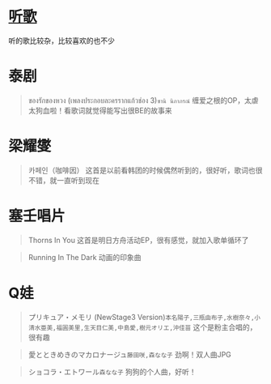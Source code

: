 # [听歌](https://github.com/noteMay/blog/issues/18)

听的歌比较杂，比较喜欢的也不少

# 泰剧

> ของรักของหวง (เพลงประกอบละครรากแก้วช่อง 3)`ซานิ นิภาภรณ์`
缠爱之根的OP，太虐太狗血啦！看歌词就觉得能写出很BE的故事来

# 梁耀燮

> 카페인（咖啡因）
这首是以前看韩团的时候偶然听到的，很好听，歌词也很不错，就一直听到现在

# 塞壬唱片

> Thorns In You
这首是明日方舟活动EP，很有感觉，就加入歌单循环了

> Running In The Dark
动画的印象曲

# Q娃

> プリキュア・メモリ (NewStage3 Version)`本名陽子,三瓶由布子,水樹奈々,小清水亜美,福圓美里,生天目仁美,中島愛,樹元オリエ,沖佳苗`
这个是粉主合唱的，很有趣

> 愛とときめきのマカロナージュ`藤田咲,森なな子`
劲啊！双人曲JPG

> ショコラ・エトワール`森なな子`
狗狗的个人曲，好听！
